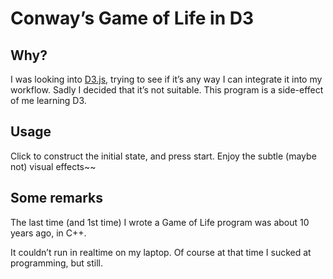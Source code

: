 # Conway’s Game of Life in D3

## Why?

I was looking into [D3.js](https://d3js.org), trying to see if it’s
any way I can integrate it into my workflow.  Sadly I decided that
it’s not suitable.  This program is a side-effect of me learning D3.

## Usage

Click to construct the initial state, and press start.  Enjoy the
subtle (maybe not) visual effects~~

## Some remarks

The last time (and 1st time) I wrote a Game of Life program was about
10 years ago, in C++.

It couldn’t run in realtime on my laptop.  Of course at that time I
sucked at programming, but still.

